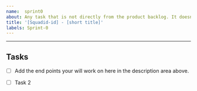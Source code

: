 ```yaml
---
name:  sprint0
about: Any task that is not directly from the product backlog. It doesn't have to be technical
title: '[Squadid-id] - [short title]'
labels: Sprint-0
---
```


---


Tasks
---
- [ ] Add the end points your will work on here in the description area above.
- [ ] Task 2

